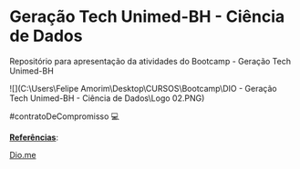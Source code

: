 # Geração Tech Unimed-BH - Ciência de Dados
Repositório para apresentação da atividades do Bootcamp - Geração Tech Unimed-BH

![](C:\Users\Felipe Amorim\Desktop\CURSOS\Bootcamp\DIO - Geração Tech Unimed-BH - Ciência de Dados\Logo 02.PNG)

#contratoDeCompromisso :computer:

**<u>Referências</u>**:

[Dio.me](https://www.dio.me/)
